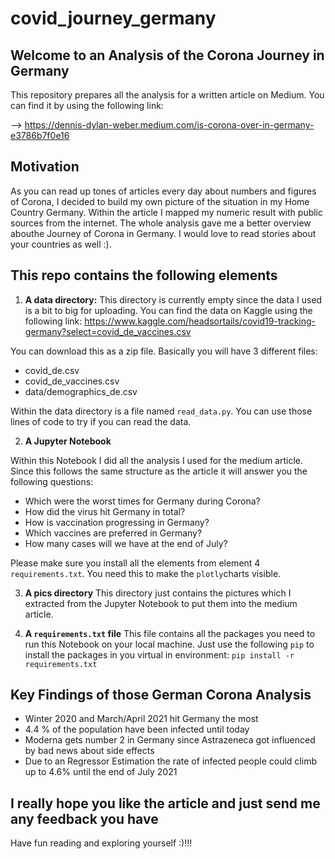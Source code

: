 # covid_journey_germany

## Welcome to an Analysis of the Corona Journey in Germany

This repository prepares all the analysis for a written article on Medium. You can find it by using the following link:

--> https://dennis-dylan-weber.medium.com/is-corona-over-in-germany-e3786b7f0e16

## Motivation
As you can read up tones of articles every day about numbers and figures of Corona, I decided to build my own picture of the situation in my Home Country Germany. Within the article I mapped my numeric result with public sources from the internet. The whole analysis gave me a better overview abouthe Journey of Corona in Germany. I would love to read stories about your countries as well :).  

## This repo contains the following elements

1. **A data directory:**
This directory is currently empty since the data I used is a bit to big for uploading. 
You can find the data on Kaggle using the following link: 
https://www.kaggle.com/headsortails/covid19-tracking-germany?select=covid_de_vaccines.csv

You can download this as a zip file. Basically you will have 3 different files:
  - covid_de.csv
  - covid_de_vaccines.csv
  - data/demographics_de.csv

Within the data directory is a file named `read_data.py`. You can use those lines of code to try if you can read the data.

2. **A Jupyter Notebook**

Within this Notebook I did all the analysis I used for the medium article. Since this follows the same structure as the article it will answer you the following questions:
  - Which were the worst times for Germany during Corona?
  - How did the virus hit Germany in total?
  - How is vaccination progressing in Germany?
  - Which vaccines are preferred in Germany?
  - How many cases will we have at the end of July?

Please make sure you install all the elements from element 4 `requirements.txt`. You need this to make the `plotly`charts visible.

3. **A pics directory**
This directory just contains the pictures which I extracted from the Jupyter Notebook to put them into the medium article.

4. **A `requirements.txt` file**
This file contains all the packages you need to run this Notebook on your local machine.
Just use the following `pip` to install the packages in you virtual in environment: `pip install -r requirements.txt`

## Key Findings of those German Corona Analysis
- Winter 2020 and March/April 2021 hit Germany the most
- 4.4 % of the population have been infected until today
- Moderna gets number 2 in Germany since Astrazeneca got influenced by bad news about side effects
- Due to an Regressor Estimation the rate of infected people could climb up to 4.6% until the end of July 2021

## I really hope you like the article and just send me any feedback you have
Have fun reading and exploring yourself :)!!!

